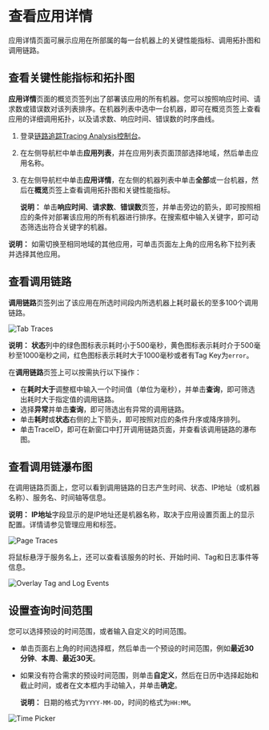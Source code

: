 # 查看应用详情

应用详情页面可展示应用在所部属的每一台机器上的关键性能指标、调用拓扑图和调用链路。

## 查看关键性能指标和拓扑图

**应用详情**页面的概览页签列出了部署该应用的所有机器。您可以按照响应时间、请求数或错误数对该列表排序。在机器列表中选中一台机器，即可在概览页签上查看应用的详细调用拓扑，以及请求数、响应时间、错误数的时序曲线。

1.  登录[链路追踪Tracing Analysis控制台](https://tracing-sg.console.aliyun.com/)。

2.  在左侧导航栏中单击**应用列表**，并在应用列表页面顶部选择地域，然后单击应用名称。

3.  在左侧导航栏中单击**应用详情**，在左侧的机器列表中单击**全部**或一台机器，然后在**概览**页签上查看调用拓扑图和关键性能指标。

    **说明：** 单击**响应时间**、**请求数**、**错误数**页签，并单击旁边的箭头，即可按照相应的条件对部署该应用的所有机器进行排序。在搜索框中输入关键字，即可动态筛选出符合关键字的机器。


**说明：** 如需切换至相同地域的其他应用，可单击页面左上角的应用名称下拉列表并选择其他应用。

## 查看调用链路

**调用链路**页签列出了该应用在所选时间段内所选机器上耗时最长的至多100个调用链路。

![Tab Traces](../images/p53826.png "调用链路页签")

**说明：** **状态**列中的绿色图标表示耗时小于500毫秒，黄色图标表示耗时介于500毫秒至1000毫秒之间，红色图标表示耗时大于1000毫秒或者有Tag Key为`error`。

在**调用链路**页签上可以按需执行以下操作：

-   在**耗时大于**调整框中输入一个时间值（单位为毫秒），并单击**查询**，即可筛选出耗时大于指定值的调用链路。
-   选择**异常**并单击**查询**，即可筛选出有异常的调用链路。
-   单击**耗时**或**状态**右侧的上下箭头，即可按照对应的条件升序或降序排列。
-   单击TraceID，即可在新窗口中打开调用链路页面，并查看该调用链路的瀑布图。

## 查看调用链瀑布图

在调用链路页面上，您可以看到调用链路的日志产生时间、状态、IP地址（或机器名称）、服务名、时间轴等信息。

**说明：** **IP地址**字段显示的是IP地址还是机器名称，取决于应用设置页面上的显示配置。详情请参见管理应用和标签。

![Page Traces](../images/p53827.png "调用链路页面")

将鼠标悬浮于服务名上，还可以查看该服务的时长、开始时间、Tag和日志事件等信息。

![Overlay Tag and Log Events](https://static-aliyun-doc.oss-accelerate.aliyuncs.com/assets/img/zh-CN/1284359851/p53828.png)

## 设置查询时间范围

您可以选择预设的时间范围，或者输入自定义的时间范围。

-   单击页面右上角的时间选择框，然后单击一个预设的时间范围，例如**最近30分钟**、**本周**、**最近30天**。
-   如果没有符合需求的预设时间范围，则单击**自定义**，然后在日历中选择起始和截止时间，或者在文本框内手动输入，并单击**确定**。

    **说明：** 日期的格式为`YYYY-MM-DD`，时间的格式为`HH:MM`。


![Time Picker](../images/p53830.png "查询时间范围选择器")

